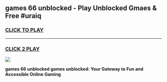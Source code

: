 
## games 66 unblocked - Play Unblocked Gmaes & Free #uraiq
<h3>
<a href="https://news.freeplayer.one?title=games_66_unblocked&ref=24F">CLICK TO PLAY</a></h3>
<hr>

<h3>
<a href="https://news.freeplayer.one?title=games_66_unblocked&ref=24F">CLICK 2 PLAY</a>
  
</h3>

<a href="https://news.freeplayer.one?title=games_66_unblocked&ref=24F/"><img src="https://clearcache.store/games.png"></a>


**games 66 unblocked games unblocked: Your Gateway to Fun and Accessible Online Gaming**
